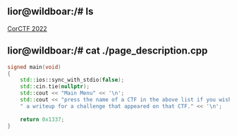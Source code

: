 ## lior@wildboar:/# ls

[CorCTF 2022](./2022-cor-ctf/index.md)

## lior@wildboar:/# cat ./page_description.cpp

```c++
signed main(void)
{
    std::ios::sync_with_stdio(false);
    std::cin.tie(nullptr);
    std::cout << "Main Menu" << '\n';
    std::cout << "press the name of a CTF in the above list if you wish to see" <<
    " a writeup for a challenge that appeared on that CTF." << '\n';
    
    return 0x1337;
}
```
